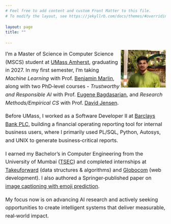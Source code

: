 ```yaml
---
# Feel free to add content and custom Front Matter to this file.
# To modify the layout, see https://jekyllrb.com/docs/themes/#overriding-theme-defaults

layout: page
title: ""

--- 
```



<html lang="en">
<head>
    <meta charset="UTF-8">
    <meta name="viewport" content="width=device-width, initial-scale=1.0">

</head>
<body>
    <img src="photos/my_profile_photo.png" alt="Your Photo" class="profile-pic" />
<div class="index-content">
I’m a Master of Science in Computer Science (MSCS) student at <a href="https://www.cics.umass.edu/">UMass Amherst</a>, graduating in 2027. In my first semester, I’m taking <i>Machine Learning</i> with Prof. <a href="https://www.cics.umass.edu/">Benjamin Marlin</a>, along with two PhD‑level courses - <i>Trustworthy and Responsible AI</i> with Prof. <a href="https://www.cics.umass.edu/">Eugene Bagdasarian</a>, and <i>Research Methods/Empirical CS</i> with Prof. <a href="https://www.cics.umass.edu/">David Jensen</a>. 
<p>
</p>
Before UMass, I worked as a Software Developer II at  <a href="https://home.barclays/">Barclays Bank PLC</a>, building a financial operating reporting tool for internal business users, where I primarily used PL/SQL, Python, Autosys, and UNIX to generate business‑critical reports. 
<p>
</p>
I earned my Bachelor’s in Computer Engineering from the University of Mumbai (<a href="https://tsec.edu/">TSEC</a>) and completed internships at <a href="https://takeuforward.org/">Takeuforward</a> (data structures & algorithms) and <a href="https://globocom.info/">Globocom</a> (web development). I also authored a Springer‑published paper on <a href="https://link.springer.com/chapter/10.1007/978-981-97-1111-6_20">image captioning with emoji prediction</a>. 
<p>
</p>
My focus now is on advancing AI research and actively seeking opportunities to create intelligent systems that deliver measurable, real‑world impact.
</div>
</body>
</html>


<style>
html {
  overflow-y: scroll;
}
.profile-pic {
    width: 28%; /* Adjust as needed */

    float: right;
    object-fit: cover;
    flex-shrink: 0; /* Prevents shrinking */
}
.index-content{
  font-family: -apple-system, BlinkMacSystemFont, "Segoe UI", Roboto, Helvetica, Arial, sans-serif;
  font-size: 16px;
  line-height: 1.6;
  color: #11111;
}

.site-title {
  font-weight: normal;    /* or bold, 300, 400, 500, etc. */
  font-size: 26px;
  color: #424242;
}
</style>

